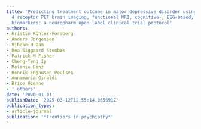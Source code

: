 ```yaml
---
title: 'Predicting treatment outcome in major depressive disorder using serotonin
  4 receptor PET brain imaging, functional MRI, cognitive-, EEG-based, and peripheral
  biomarkers: a neuropharm open label clinical trial protocol'
authors:
- Kristin Köhler-Forsberg
- Anders Jorgensen
- Vibeke H Dam
- Dea Siggaard Stenbæk
- Patrick M Fisher
- Cheng-Teng Ip
- Melanie Ganz
- Henrik Enghusen Poulsen
- Annamaria Giraldi
- Brice Ozenne
- ' others'
date: '2020-01-01'
publishDate: '2025-03-12T12:55:14.365691Z'
publication_types:
- article-journal
publication: '*Frontiers in psychiatry*'
---
```

